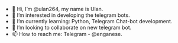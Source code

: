 - 👋 Hi, I’m @ulan264, my name is Ulan.
- 👀 I’m interested in developing the telegram bots.
- 🌱 I’m currently learning: Python, Telegram Chat-bot development.
- 💞️ I’m looking to collaborate on new telegram bot.
- 📫 How to reach me: Telegram - @enganese.

<!---
ulan264/ulan264 is a ✨ special ✨ repository because its `README.md` (this file) appears on your GitHub profile.
You can click the Preview link to take a look at your changes.
--->
